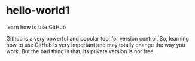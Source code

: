 # hello-world1
learn how to use GitHub


Github is a very powerful and popular tool for version control. So, learning how to use GitHub is very important and may totally change the way you work.
But the bad thing is that, its private version is not free. 
